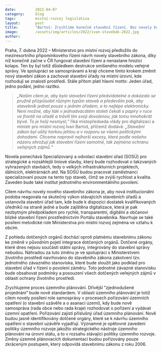 ```yaml
---
date:         2022-04-07
category:     blog
tags:         místní-rozvoj legislativa
layout:       post
title:        "Bartoš: Zrychlíme konečně stavební řízení. Bez novely by nastal kolaps"
image:        /assets/img/articles/2022/ivan-stavebák-2022.jpg
author:       
---
```


Praha, 7. dubna 2022 – Ministerstvo pro místní rozvoj předložilo do meziresortního připomínkového řízení návrh novely stavebního zákona, díky níž konečně začne v ČR fungovat stavební řízení a nenastane hrozící kolaps. Ten by byl totiž důsledkem destrukce smíšeného modelu veřejné správy. Ve spolupráci se samosprávami a kraji chceme tímto krokem změnit nový stavební zákon a zachovat stavební úřady na místní úrovni, kde rozhodují se znalostí prostředí. Stále přitom platí hlavní motto: Jeden úřad, jedno podání, jedno razítko.

> *„Naším cílem je, aby bylo stavební řízení předvídatelné a dokázalo se pružně přizpůsobit různým typům staveb a především pak, aby stavebník jednal pouze s jedním úřadem, a to nejlépe elektronicky. Není možné, aby lidé v jednadvacátém století čekali s papíry v ruce ve frontě na úřadě a trávili tím svoji dovolenou, jak tomu mnohokrát bývá. To je holý nesmysl,“* říká místopředseda vlády pro digitalizaci a ministr pro místní rozvoj Ivan Bartoš, přičemž dodává: *„Stavební zákon byl ušitý horkou jehlou a v rozporu se všemi politickými dohodami. Chceme napravit nejhorší excesy, které podle našeho názoru ohrožují jak stavební řízení samotné, tak zejména ochranu veřejných zájmů.“*

Novela ponechává Specializovaný a odvolací stavební úřad (SOSÚ) pro strategické a rozsáhlejší liniové stavby, který bude rozhodovat o takzvaných vyhrazených stavbách, tedy o velkých infrastrukturních projektech, dálnicích, elektrárnách atd. Na SOSÚ budou pracovat zaměstnanci specializovaní pouze na tento typ staveb, čímž se zvýší rychlost a kvalita. Zaveden bude také institut jednotného environmentálního povolení.

Cílem návrhu novely nového stavebního zákona je, aby nová institucionální podoba reagovala na skutečný výkon stávajících stavebních úřadů a ustanovila stavební úřad tam, kde bude k dispozici dostatek kvalifikovaných úředníků na straně jedné a bude zajištěna digitalizace, která je pak nezbytným předpokladem pro rychlé, transparentní, digitální a občanovi blízké stavební řízení prostřednictvím Portálu stavebníka. Navrhuje se také posílení metodické role Ministerstva pro místní rozvoj zejména ve vztahu k obcím.

Z pohledu dotčených orgánů dochází oproti platnému stavebnímu zákonu ke změně v původním pojetí integrace dotčených orgánů. Dotčené orgány, které dnes nejsou součástí státní správy, integrovány do stavební správy nebudou. Náhradou za tuto změnu je ve spolupráci s Ministerstvem životního prostředí navrhováno do stavebního zákona zakotvení tzv. jednotného závazného stanoviska, které bude sloužit jako podklad pro stavební úřad v řízení o povolení záměru. Toto jednotné závazné stanovisku bude obsahovat podmínky a posouzení všech dotčených veřejných zájmů v oblasti ochrany životního prostředí.

Zrychlujeme proces územního plánování. Dřívější “zjednodušené projednání“ bude nově standardem. V oblasti územního plánování je totiž cílem novely posílení role samosprávy v procesech pořizování územních opatření (o stavební uzávěře a o asanaci území), kdy bude nově samospráva (rada obce nebo rada kraje) rozhodovat o pořízení a vydávat územní opatření. Pořizování zajistí příslušný úřad územního plánování. Nově budou jasně identifikovány dotčené orgány, které se k návrhu územního opatření o stavební uzávěře vyjadřují. Významné je opětovné zavedení politiky územního rozvoje jakožto strategického nástroje územního plánování na úrovni státu, a to v rozsahu stávající politiky územního rozvoje. Změny územně plánovacích dokumentací budou pořizovány pouze zkráceným postupem, který odpovídá stavebnímu zákonu z roku 2006. 

